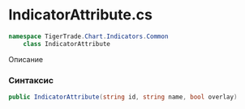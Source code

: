 
# IndicatorAttribute.cs
```csharp
namespace TigerTrade.Chart.Indicators.Common  
    class IndicatorAttribute
```

Описание

### Синтаксис
```csharp
public IndicatorAttribute(string id, string name, bool overlay)
```
